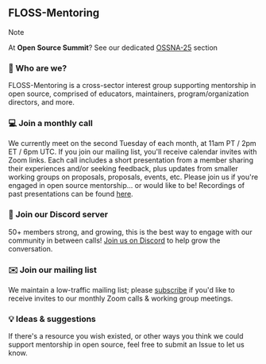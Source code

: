 ## FLOSS-Mentoring

> [!NOTE]
> At **Open Source Summit**? See our dedicated [OSSNA-25](/ossna-25) section

### 💁 Who are we?

FLOSS-Mentoring is a cross-sector interest group supporting mentorship in open source, comprised of educators, maintainers, program/organization directors, and more. 

### 💻 Join a monthly call

We currently meet on the second Tuesday of each month, at 11am PT / 2pm ET / 6pm UTC. If you join our mailing list, you'll receive calendar invites with Zoom links. Each call includes a short presentation from a member sharing their experiences and/or seeking feedback, plus updates from smaller working groups on proposals, proposals, events, etc. Please join us if you're engaged in open source mentorship... or would like to be! Recordings of past presentations can be found [here](https://drive.google.com/drive/folders/1H-kpa3D8IQqtxknu7YxEjTlV6RiooQs1?usp=sharing).

### 💬 Join our Discord server

50+ members strong, and growing, this is the best way to engage with our community in between calls! [Join us on Discord](https://discord.gg/xJsZChXXpF) to help grow the conversation.  

### ✉️ Join our mailing list

We maintain a low-traffic mailing list; please [subscribe](https://groups.google.com/g/floss-mentoring) if you'd like to receive invites to our monthly Zoom calls & working group meetings.

### 💡 Ideas & suggestions

If there's a resource you wish existed, or other ways you think we could support mentorship in open source, feel free to submit an Issue to let us know.

